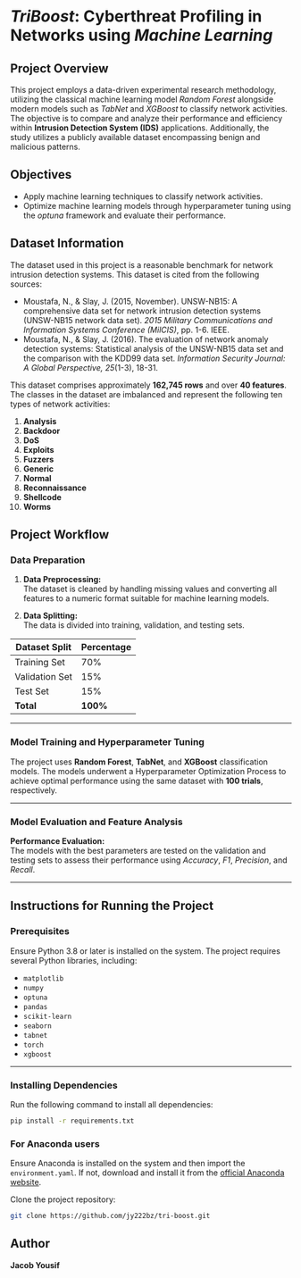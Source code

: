 # *TriBoost*: Cyberthreat Profiling in Networks using *Machine Learning*

## Project Overview

This project employs a data-driven experimental research methodology, utilizing the classical machine learning model *Random Forest* alongside modern models such as *TabNet* and *XGBoost* to classify network activities. The objective is to compare and analyze their performance and efficiency within **Intrusion Detection System (IDS)** applications. Additionally, the study utilizes a publicly available dataset encompassing benign and malicious patterns.

## Objectives

- Apply machine learning techniques to classify network activities.
- Optimize machine learning models through hyperparameter tuning using the *optuna* framework and evaluate their performance.

## Dataset Information

The dataset used in this project is a reasonable benchmark for network intrusion detection systems. This dataset is cited from the following sources:

- Moustafa, N., & Slay, J. (2015, November). UNSW-NB15: A comprehensive data set for network intrusion detection systems (UNSW-NB15 network data set). *2015 Military Communications and Information Systems Conference (MilCIS)*, pp. 1-6. IEEE.
- Moustafa, N., & Slay, J. (2016). The evaluation of network anomaly detection systems: Statistical analysis of the UNSW-NB15 data set and the comparison with the KDD99 data set. *Information Security Journal: A Global Perspective, 25*(1-3), 18-31.

This dataset comprises approximately **162,745 rows** and over **40 features**. The classes in the dataset are imbalanced and represent the following ten types of network activities:

1. **Analysis**  
2. **Backdoor**  
3. **DoS** 
4. **Exploits**  
5. **Fuzzers**  
6. **Generic**  
7. **Normal**  
8. **Reconnaissance**  
9. **Shellcode**  
10. **Worms**
  

## Project Workflow

### Data Preparation

1. **Data Preprocessing:**  
   The dataset is cleaned by handling missing values and converting all features to a numeric format suitable for machine learning models.

2. **Data Splitting:**  
   The data is divided into training, validation, and testing sets.

| **Dataset Split** | **Percentage** |
|-------------------|----------------|
| Training Set      | 70%            |
| Validation Set    | 15%            |
| Test Set          | 15%            |
| **Total**         | **100%**       |

---

### Model Training and Hyperparameter Tuning

The project uses **Random Forest**, **TabNet**, and **XGBoost** classification models. The models underwent a Hyperparameter Optimization Process to achieve optimal performance using the same dataset with **100 trials**, respectively. 

---

### Model Evaluation and Feature Analysis
**Performance Evaluation:**  
The models with the best parameters are tested on the validation and testing sets to assess their performance using *Accuracy*, *F1*, *Precision*, and *Recall*.

---

## Instructions for Running the Project

### Prerequisites

Ensure Python 3.8 or later is installed on the system. The project requires several Python libraries, including:

- `matplotlib`
- `numpy`
- `optuna`
- `pandas`
- `scikit-learn`
- `seaborn`
- `tabnet`
- `torch`
- `xgboost`

---

### Installing Dependencies

Run the following command to install all dependencies:

```bash
pip install -r requirements.txt

```

### For Anaconda users
Ensure Anaconda is installed on the system and then import the `environment.yaml`. If not, download and install it from the [official Anaconda website](https://www.anaconda.com/).

Clone the project repository:

```bash
git clone https://github.com/jy222bz/tri-boost.git
```


## Author

**Jacob Yousif** 